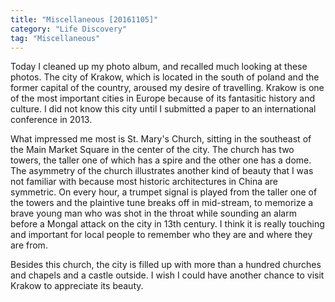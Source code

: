 ```yaml
---
title: "Miscellaneous [20161105]"
category: "Life Discovery"
tag: "Miscellaneous"
---
```


Today I cleaned up my photo album, and recalled much looking at these photos. The city of Krakow, which is located in the south of poland and the former capital of the country, aroused my desire of travelling. Krakow is one of the most important cities in Europe because of its fantasitic history and culture. I did not know this city until I submitted a paper to an international conference in 2013.

What impressed me most is St. Mary's Church, sitting in the southeast of the Main Market Square in the center of the city. The church has two towers, the taller one of which has a spire and the other one has a dome. The asymmetry of the church illustrates another kind of beauty that I was not familiar with because most historic architectures in China are symmetric. On every hour, a trumpet signal is played from the taller one of the towers and the plaintive tune breaks off in mid-stream, to memorize a brave young man who was shot in the throat while sounding an alarm before a Mongal attack on the city in 13th century. I think it is really touching and important for local people to remember who they are and where they are from.

Besides this church, the city is filled up with more than a hundred churches and chapels and a castle outside. I wish I could have another chance to visit Krakow to appreciate its beauty.
